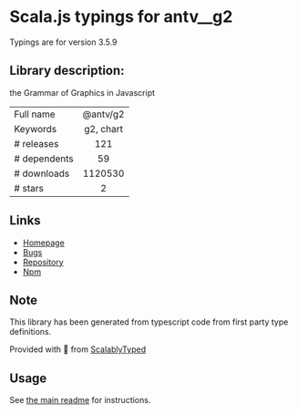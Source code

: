 
# Scala.js typings for antv__g2

Typings are for version 3.5.9

## Library description:
the Grammar of Graphics in Javascript

|                    |                 |
| ------------------ | :-------------: |
| Full name          | @antv/g2 |
| Keywords           | g2, chart |
| # releases         | 121 |
| # dependents       | 59 |
| # downloads        | 1120530 |
| # stars            | 2 |

## Links
- [Homepage](https://github.com/antvis/g2)
- [Bugs](https://github.com/antvis/g2/issues)
- [Repository](https://github.com/antvis/g2)
- [Npm](https://www.npmjs.com/package/%40antv%2Fg2)
    


## Note
This library has been generated from typescript code from first party type definitions.

Provided with :purple_heart: from [ScalablyTyped](https://github.com/oyvindberg/ScalablyTyped)

## Usage
See [the main readme](../../readme.md) for instructions.


